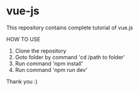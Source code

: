 # vue-js
This repository contains complete tutorial of vue.js

HOW TO USE
1. Clone the repository
2. Goto folder by command 'cd /path to folder'
3. Run command 'npm install'
4. Run command 'npm run dev'

Thank you :)
